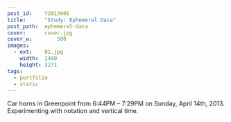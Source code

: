 ```yaml
---
post_id:    Y2013005
title:      "Study: Ephemeral Data"
post_path:  ephemeral-data
cover:      cover.jpg
cover_w:		500
images:
  - ext:    01.jpg
    width:  2400
    height: 3271
tags:
  - portfolio
  - static
---
```

Car horns in Greenpoint from 6:44PM &ndash; 7:29PM on Sunday, April 14th, 2013. Experimenting with notation and vertical time.
